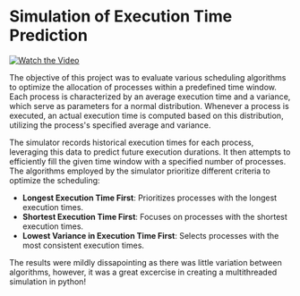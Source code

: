 # Simulation of Execution Time Prediction

[![Watch the Video](https://img.youtube.com/vi/2XYbItuuTAc/maxresdefault.jpg)](https://youtu.be/2XYbItuuTAc)

The objective of this project was to evaluate various scheduling algorithms to optimize the allocation of processes within a predefined time window. Each process is characterized by an average execution time and a variance, which serve as parameters for a normal distribution. Whenever a process is executed, an actual execution time is computed based on this distribution, utilizing the process's specified average and variance.

The simulator records historical execution times for each process, leveraging this data to predict future execution durations. It then attempts to efficiently fill the given time window with a specified number of processes. The algorithms employed by the simulator prioritize different criteria to optimize the scheduling:

- **Longest Execution Time First**: Prioritizes processes with the longest execution times.
- **Shortest Execution Time First**: Focuses on processes with the shortest execution times.
- **Lowest Variance in Execution Time First**: Selects processes with the most consistent execution times.

The results were mildly dissapointing as there was little variation between algorithms, however, it was a great excercise in creating a multithreaded simulation in python!

